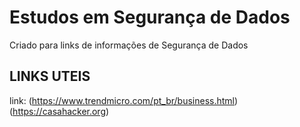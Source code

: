 # Estudos em Segurança de Dados
Criado para links de informações de Segurança de Dados 
## LINKS UTEIS
link: (https://www.trendmicro.com/pt_br/business.html)
      (https://casahacker.org)

